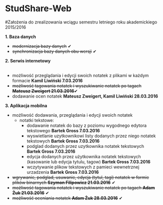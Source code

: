 # StudShare-Web

#Założenia do zrealizowania wciągu semestru letniego roku akademickiego 2015/2016

<b>1. Baza danych</b><br />
  - <strike>modernizacja bazy danych</strike> ✔ <br />
  - <strike>synchronizacja bazy danych obu wersji</strike> ✔ <br />
  
<b>2. Serwis internetowy</b><br /><br />
- możliwość przeglądania i edycji swoich notatek z plikami w każdym formacie <b>Kamil Liwiński 7.03.2016</b>
- <strike>możliwość tagowania notatek i wyszukiwanie notatek po tagach <b>Mateusz Zweigert 21.03.2016</b></strike>✔
- dodawanie ocen notatek <b>Mateusz Zweigert, Kamil Liwiński 28.03.2016</b>

<b>3. Aplikacja mobilna </b><br />
  - możliwość dodawania, przeglądania i edycji swoich notatek  <br /> 
    - notatki tekstowe:
      - dodawanie notatek do bazy z poziomu wygodnego edytora tekstowego <b>Bartek Gross 7.03.2016</b>
      - wyswietlanie uzytkownikowi listy dodanych przez niego notatek tekstowych <b>Bartek Gross 7.03.2016</b>
      - podglad dodanych przez uzytkownika notatek tekstowych <b>Bartek Gross 7.03.2016</b>
      - edycja dodanych przez użytkownika notatek tekstowych (kasowanie lub edycja tytulu, tagow) <b>Bartek Gross 7.03.2016</b>
      - wczytywanie plikow tekstowych z pamieci wewnetrznej urzadzenia <b>Bartek Gross 7.03.2016</b>
  - <strike>wgrywanie, podglad, usuwanie, edycja (tytul, tagi) notatek w formie plików binarnych <b>Szymon Filipowicz 21.03.2016</b></strike> ✔
  - <strike>możliwość tagowania notatek i wyszukiwanie notatek po tagach <b>Adam Żuk 21.03.2016</b></strike> ✔
  - <strike>możliwość oceniania notatek <b>Adam Żuk 28.03.2016</b></strike> ✔


